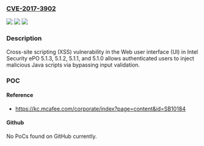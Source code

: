 ### [CVE-2017-3902](https://cve.mitre.org/cgi-bin/cvename.cgi?name=CVE-2017-3902)
![](https://img.shields.io/static/v1?label=Product&message=ePO&color=blue)
![](https://img.shields.io/static/v1?label=Version&message=5.1.3%2C%205.1.2%2C%205.1.1%2C%20and%205.1.0%20&color=brightgreen)
![](https://img.shields.io/static/v1?label=Vulnerability&message=Cross-site%20scripting%20(XSS)%20vulnerability&color=brightgreen)

### Description

Cross-site scripting (XSS) vulnerability in the Web user interface (UI) in Intel Security ePO 5.1.3, 5.1.2, 5.1.1, and 5.1.0 allows authenticated users to inject malicious Java scripts via bypassing input validation.

### POC

#### Reference
- https://kc.mcafee.com/corporate/index?page=content&id=SB10184

#### Github
No PoCs found on GitHub currently.

